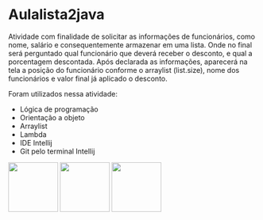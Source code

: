 # Aulalista2java

              
Atividade com finalidade de solicitar as informações de funcionários, como nome, salário e consequentemente armazenar em uma lista. Onde no final será perguntado qual 
funcionário que deverá receber o desconto, e qual a porcentagem descontada. 
Após declarada as informações, aparecerá na tela a posição do funcionário conforme o arraylist (list.size), nome dos funcionários e valor final já aplicado o desconto.

Foram utilizados nessa atividade:
* Lógica de programação
* Orientação a objeto
* Arraylist
* Lambda
* IDE Intellij
* Git pelo terminal Intellij

<img src="https://cdn.jsdelivr.net/gh/devicons/devicon/icons/java/java-original-wordmark.svg" width="100px" /> <img src="https://cdn.jsdelivr.net/gh/devicons/devicon/icons/intellij/intellij-original-wordmark.svg" width="100px" /> <img src="https://cdn.jsdelivr.net/gh/devicons/devicon/icons/git/git-original.svg" width="100px" />       
      

          
          
